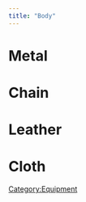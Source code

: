 ```yaml
---
title: "Body"
---
```


# Metal

# Chain

# Leather

# Cloth

[Category:Equipment](Category:Equipment "wikilink")